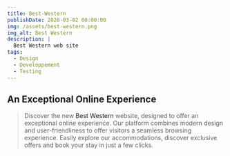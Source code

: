 ```yaml
---
title: Best-Western
publishDate: 2020-03-02 00:00:00
img: /assets/best-western.png
img_alt: Best Western
description: |
  Best Western web site
tags:
  - Design
  - Developpement
  - Testing
---
```


##  An Exceptional Online Experience
> Discover the new <a style="text-decoration:none" href="https://bastian2012.github.io/best-westersn-web-site/" target="_blank">Best Western </a>  website, designed to offer an exceptional online experience. Our platform combines modern design and user-friendliness to offer visitors a seamless browsing experience. Easily explore our accommodations, discover exclusive offers and book your stay in just a few clicks. 

